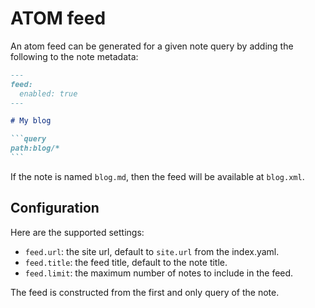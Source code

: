 # ATOM feed

An atom feed can be generated for a given note query by adding the following to the note metadata:

~~~markdown
---
feed:
  enabled: true
---

# My blog

```query
path:blog/*
```
~~~

If the note is named `blog.md`, then the feed will be available at `blog.xml`.

## Configuration

Here are the supported settings:

- `feed.url`: the site url, default to `site.url` from the index.yaml.
- `feed.title`: the feed title, default to the note title.
- `feed.limit`: the maximum number of notes to include in the feed.

The feed is constructed from the first and only query of the note.
